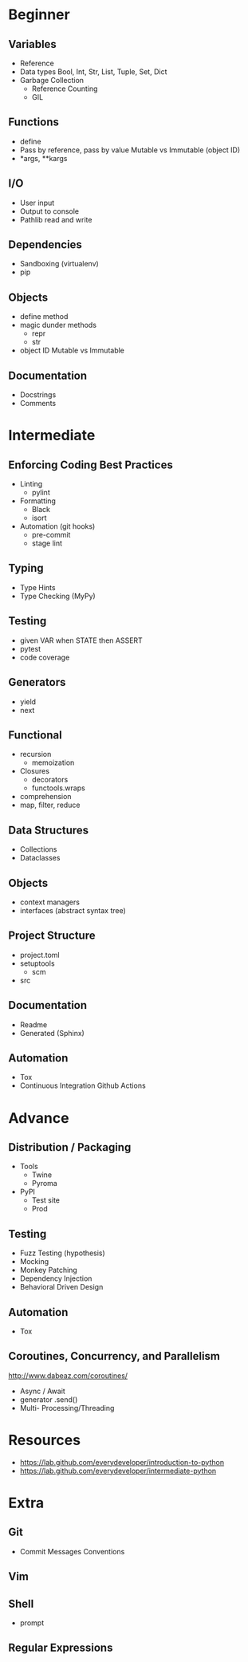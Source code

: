 # Beginner

## Variables
* Reference
* Data types
   Bool, Int, Str, List, Tuple, Set, Dict
* Garbage Collection
	* Reference Counting
	* GIL

## Functions
* define
* Pass by reference, pass by value
   Mutable vs Immutable (object ID)
* *args, **kargs

## I/O
* User input
* Output to console
* Pathlib
   read and write

## Dependencies
* Sandboxing (virtualenv)
* pip

## Objects
* define method
* magic dunder methods
	* repr
	* str
* object ID
   Mutable vs Immutable

## Documentation
* Docstrings
* Comments

# Intermediate
## Enforcing Coding Best Practices
* Linting
	* pylint
* Formatting
	* Black
	* isort
* Automation (git hooks)
	* pre-commit
	* stage lint

## Typing
* Type Hints
* Type Checking (MyPy)

## Testing
* given VAR when STATE then ASSERT
* pytest
* code coverage

## Generators
* yield
* next

## Functional
* recursion
	* memoization
* Closures
	* decorators
	* functools.wraps
* comprehension
* map, filter, reduce

## Data Structures
* Collections
* Dataclasses

## Objects
* context managers
* interfaces (abstract syntax tree)

## Project Structure
* project.toml
* setuptools
	* scm
* src

## Documentation
* Readme
* Generated (Sphinx)

## Automation
* Tox
* Continuous Integration
   Github Actions

# Advance
## Distribution / Packaging
* Tools
	* Twine
	* Pyroma
* PyPI
	* Test site
	* Prod

## Testing
* Fuzz Testing (hypothesis)
* Mocking
* Monkey Patching
* Dependency Injection
* Behavioral Driven Design

## Automation
* Tox

## Coroutines, Concurrency, and Parallelism
http://www.dabeaz.com/coroutines/
* Async / Await
* generator .send()
* Multi- Processing/Threading

# Resources
* https://lab.github.com/everydeveloper/introduction-to-python
* https://lab.github.com/everydeveloper/intermediate-python

# Extra
## Git
* Commit Messages Conventions
## Vim
## Shell
* prompt
## Regular Expressions
<!--stackedit_data:
eyJoaXN0b3J5IjpbMTQyODA4Nzc2MiwtMTU4OTY5MDcyMywxNj
g2NDM5NjAwLDgzMDU3NjM4LC0yNzY4NDAzNiw3NjM4NjE3OV19

-->